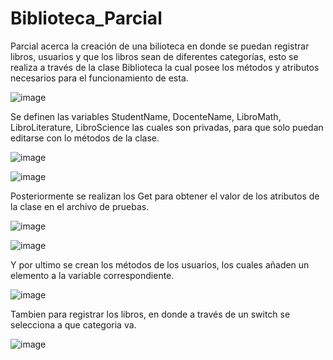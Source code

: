 # Biblioteca_Parcial

Parcial acerca la creación de una bilioteca en donde se puedan registrar libros, usuarios y que los libros sean de diferentes categorías, esto se realiza a través de la clase Biblioteca la cual posee los métodos y atributos necesarios para el funcionamiento de esta.

![image](https://github.com/user-attachments/assets/801805aa-d079-40d4-8cc4-30b8995bce6e)

Se definen las variables StudentName, DocenteName, LibroMath, LibroLiterature, LibroScience las cuales son privadas, para que solo puedan editarse con lo métodos de la clase. 

![image](https://github.com/user-attachments/assets/147709c3-a9be-4b2e-84a2-3d11a16ce74b)

![image](https://github.com/user-attachments/assets/ba4d328e-3854-4f1d-9cd0-464576bc7192)

Posteriormente se realizan los Get para obtener el valor de los atributos de la clase en el archivo de pruebas. 

![image](https://github.com/user-attachments/assets/5992382d-2da0-42f9-ac51-bfb92886b2f1)

![image](https://github.com/user-attachments/assets/f31eddc7-22b1-40fc-921e-f347447996e7)

Y por ultimo se crean los métodos de los usuarios, los cuales añaden un elemento a la variable correspondiente.

![image](https://github.com/user-attachments/assets/d10b4345-9061-442f-a59b-9cb97849f2ac)

Tambien para registrar los libros, en donde a través de un switch se selecciona a que categoria va.

![image](https://github.com/user-attachments/assets/b5d35337-a601-484b-888e-1499bb0d5089)
